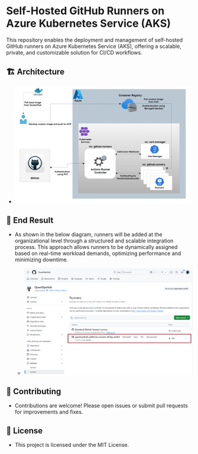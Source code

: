 # Self-Hosted GitHub Runners on Azure Kubernetes Service (AKS)

This repository enables the deployment and management of self-hosted GitHub runners on Azure Kubernetes Service (AKS), offering a scalable, private, and customizable solution for CI/CD workflows.

## 🏗 Architecture

- <img src="images/Architecture.png" alt="Architecture" width="650">


## 🎯 End Result

- As shown in the below diagram, runners will be added at the organizational level through a structured and scalable integration process. This approach allows runners to be dynamically assigned based on real-time workload demands, optimizing performance and minimizing downtime.

    - <img src="images/End-Result.png" alt="Architecture" width="650">

## 🤝 Contributing

- Contributions are welcome! Please open issues or submit pull requests for improvements and fixes.

## 📄 License

- This project is licensed under the MIT License.